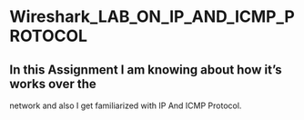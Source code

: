 # Wireshark_LAB_ON_IP_AND_ICMP_PROTOCOL #





## In this Assignment I am knowing about how it’s works over the
network and also I get familiarized with IP And ICMP Protocol.
